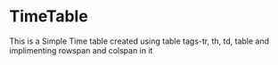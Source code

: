 # TimeTable
This is a Simple Time table created using table tags-tr, th, td, table and implimenting rowspan and colspan in it
